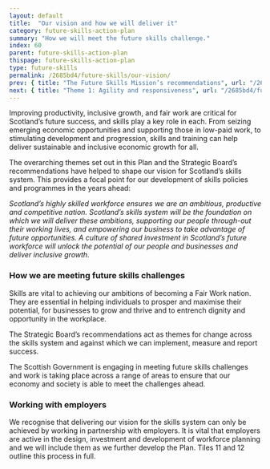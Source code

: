 ```yaml
---
layout: default
title:  "Our vision and how we will deliver it"
category: future-skills-action-plan
summary: "How we will meet the future skills challenge."
index: 60
parent: future-skills-action-plan
thispage: future-skills-action-plan
type: future-skills
permalink: /2685bd4/future-skills/our-vision/
prev: { title: "The Future Skills Mission’s recommendations", url: "/2685bd4/future-skills/future-skills-mission-recommendations/" }
next: { title: "Theme 1: Agility and responsiveness", url: "/2685bd4/future-skills/agility-responsiveness/" }
---
```


Improving productivity, inclusive growth, and fair work are critical for Scotland’s future success, and skills play a key role in each. From seizing emerging economic opportunities and supporting those in low-paid work, to stimulating development and progression, skills and training can help deliver sustainable and inclusive economic growth for all.

The overarching themes set out in this Plan and the Strategic Board’s recommendations have helped to shape our vision for Scotland’s skills system. This provides a focal point for our development of skills policies and programmes in the years ahead:

*Scotland’s highly skilled workforce ensures we are an ambitious, productive and competitive nation. Scotland’s skills system will be the foundation on which we will deliver these ambitions, supporting our people through-out their working lives, and empowering our business to take advantage of future opportunities. A culture of shared investment in Scotland’s future workforce will unlock the potential of our people and businesses and deliver inclusive growth.*

### How we are meeting future skills challenges

Skills are vital to achieving our ambitions of becoming a Fair Work nation. They are essential in helping individuals to prosper and maximise their potential, for businesses to grow and thrive and to entrench dignity and opportunity in the workplace.

The Strategic Board’s recommendations act as themes for change across the skills system and against which we can implement, measure and report success.

The Scottish Government is engaging in meeting  future skills challenges and work is taking place across a range of areas to ensure that our economy and society is able to meet the challenges ahead.

### Working with employers

We recognise that delivering our vision for the skills system can only be achieved by working in partnership with employers. It is vital that employers are active in the design, investment and development of workforce planning and we will include them as we further develop the Plan. Tiles 11 and 12 outline this process in full.
